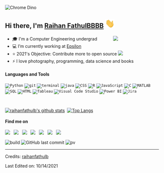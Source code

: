  <!--
**RaihanFathul/RaihanFathul** is a ✨ _special_ ✨ repository because its `README.md` (this file) appears on your GitHub profile.
-->

![Chrome Dino](https://mir-s3-cdn-cf.behance.net/project_modules/max_1200/4ff07986208593.5d9a654e92f36.gif)


<h2 align="left">Hi there, I'm <a href="https://www.linkedin.com/in/ujwalkandi" target="_blank" rel="noopener noreferrer">Raihan FathulBBBB</a> <img src="https://raw.githubusercontent.com/ABSphreak/ABSphreak/master/gifs/Hi.gif" height="30" />
 
<a href="https://github.com/raihanfathulb"><img align='right' src='https://github.com/raihanfathulb/raihanfathulb/blob/changes-to-readme/svg/87202985-820dcb80-c2b6-11ea-9f56-7ec461c497c3.gif' width='150"'></a></h2>

- 🎓 I'm a Computer Engineering undergrad  
- 💻 I’m currently working at [Epsilon](https://www.epsilon.com/us) 
- ⭐ 2021's Objective: Contribute more to open source <img src="https://media.giphy.com/media/WUlplcMpOCEmTGBtBW/giphy.gif" width="30">
- ⚡ I love photography, programming, data science and books 


#### Languages and Tools 
<p>
  <code><img height="25" src="https://raw.githubusercontent.com/raihanfathulb/raihanfathulb/changes-to-readme/svg/python-5.svg" alt="Python"></code>
  <code><img height="25" src="https://raw.githubusercontent.com/raihanfathulb/raihanfathulb/changes-to-readme/svg/git-icon.svg" alt="git"></code>
  <code><img height="22" src="https://raw.githubusercontent.com/raihanfathulb/raihanfathulb/changes-to-readme/svg/terminal-1.svg" alt="terminal"></code>
  <code><img height="27" src="https://raw.githubusercontent.com/raihanfathulb/raihanfathulb/changes-to-readme/svg/java-4.svg" alt="java"></code>
  <code><img height="25" src="https://raw.githubusercontent.com/raihanfathulb/raihanfathulb/changes-to-readme/svg/css-3.svg" alt="CSS"></code>
  <code><img height="25" src="https://raw.githubusercontent.com/raihanfathulb/raihanfathulb/changes-to-readme/svg/r-lang.svg" alt="R"></code>
  <code><img height="25" src="https://raw.githubusercontent.com/raihanfathulb/raihanfathulb/changes-to-readme/svg/javascript.svg" alt="JavaScript"></code>
  <code><img height="25" src="https://raw.githubusercontent.com/raihanfathulb/raihanfathulb/changes-to-readme/svg/c-2975.svg" alt="C"></code>
  <code><img height="25" src="https://raw.githubusercontent.com/raihanfathulb/raihanfathulb/master/svg/Matlab_Logo.png" alt="MATLAB"></code>
  <code><img height="26" src="https://raw.githubusercontent.com/raihanfathulb/raihanfathulb/changes-to-readme/svg/sql.png" alt="SQL"></code>
  <code><img height="25" src="https://raw.githubusercontent.com/raihanfathulb/raihanfathulb/changes-to-readme/svg/html-5.svg" alt="HTML"></code>
  <code><img height="25" src="https://raw.githubusercontent.com/raihanfathulb/raihanfathulb/changes-to-readme/svg/tableau-software.svg" alt="Tableau"></code>
  <code><img height="25" src="https://raw.githubusercontent.com/raihanfathulb/raihanfathulb/changes-to-readme/svg/visual-studio-code-1.svg" alt="Visual Code Studio"></code>
  <code><img height="25" src="https://raw.githubusercontent.com/raihanfathulb/raihanfathulb/changes-to-readme/svg/power-bi-1.svg" alt="Power BI"></code>
  <code><img height="25" src="https://github.com/raihanfathulb/raihanfathulb/blob/c45f674e1145d04d97cd57f4e9dac336c5e29600/svg/jira-3.svg" alt="Jira"></code>

</p>

<br />

[![raihanfathulb's github stats](https://github-readme-stats.ujwalkandi.vercel.app/api?username=raihanfathulb&count_private=true&show_icons=true&theme=blue-green&hide_rank=false&hide=stars&include_all_commits=true)](https://github.com/UjwalKandi?tab=repositories)&nbsp;&nbsp;[![Top Langs](https://github-readme-stats.ujwalkandi.vercel.app/api/top-langs/?username=UjwalKandi&layout=compact&langs_count=6&theme=blue-green)](https://github.com/UjwalKandi)

<!-- <a href="https://www.adamalston.com/"><img height="137px" src="https://github-readme-stats.vercel.app/api?username=raihanfathulb&hide_title=true&hide_border=true&show_icons=true&include_all_commits=true&count_private=true&line_height=21&text_color=000&icon_color=000&bg_color=0,ea6161,ffc64d,fffc4d,52fa5a&theme=graywhite" />wi*quL3fcV<img height="137px" src="https://github-readme-stats.vercel.app/api/top-langs/?username=UjwalKandi&hide=html&hide_title=true&hide_border=true&layout=compact&langs_count=6&exclude_repo=comp426,Redventures-Movie-Quotes&text_color=000&icon_color=fff&bg_color=0,52fa5a,4dfcff,c64dff&theme=graywhite" /></a> -->


#### Find me on  
<!--
<p align='left'>
   <a href="https://www.linkedin.com/in/raihanfathulb" target="_blank"><img height="25" src="https://raw.githubusercontent.com/raihanfathulb/raihanfathulb/changes-to-readme/svg/linkedin-icon-2.svg"></a>&nbsp;&nbsp;
 <a href="https://twitter.com/raihanfathulb" target="_blank"><img height="25" src="https://raw.githubusercontent.com/raihanfathulb/raihanfathulb/changes-to-readme/svg/twitter-3.svg"></a>&nbsp;&nbsp;
 <a href="https://instagram.com/ujwal_kandi" target="_blank"><img height="25" src="https://raw.githubusercontent.com/raihanfathulb/raihanfathulb/changes-to-readme/svg/instagram-2-1.svg"></a>&nbsp;&nbsp;
 <a href="https://www.kaggle.com/ujwalkandi" target="_blank"><img height="25" src="https://raw.githubusercontent.com/raihanfathulb/raihanfathulb/changes-to-readme/svg/Kaggle%20Icon.svg"></a>&nbsp;&nbsp;
 <a href="https://public.tableau.com/profile/ujwal.kandi#!/" target="_blank"><img height="25" src="https://raw.githubusercontent.com/raihanfathulb/raihanfathulb/changes-to-readme/svg/tableau-software.svg"></a>&nbsp;&nbsp;
 <a href="https://github.com/raihanfathulb" target="_blank"><img height="25" src="https://raw.githubusercontent.com/raihanfathulb/raihanfathulb/changes-to-readme/svg/github-1.svg"></a>&nbsp;&nbsp;
 
 </p>
 -->

 <p align='left'>
   <a href="https://www.linkedin.com/in/ujwalkandi" target="_blank"><img height="25" src="https://raw.githubusercontent.com/raihanfathulb/raihanfathulb/changes-to-readme/svg/linkedin%20rect.svg"></a>&nbsp;&nbsp;
 <a href="https://twitter.com/raihanfathulb" target="_blank"><img height="25" src="https://raw.githubusercontent.com/raihanfathulb/raihanfathulb/changes-to-readme/svg/twitter%20rect.svg"></a>&nbsp;&nbsp;
 <a href="https://instagram.com/ujwal_kandi" target="_blank"><img height="25" src="https://raw.githubusercontent.com/raihanfathulb/raihanfathulb/changes-to-readme/svg/insta%20rect.svg"></a>&nbsp;&nbsp;
 <a href="https://www.kaggle.com/ujwalkandi" target="_blank"><img height="25" src="https://raw.githubusercontent.com/raihanfathulb/raihanfathulb/changes-to-readme/svg/Kaggle%20rect.svg"></a>&nbsp;&nbsp;
 <a href="https://public.tableau.com/profile/ujwal.kandi#!/" target="_blank"><img height="25" src="https://raw.githubusercontent.com/raihanfathulb/raihanfathulb/changes-to-readme/svg/tableau%20rect.svg"></a>&nbsp;&nbsp;
 <a href="https://dev.to/ujwalkandi" target="_blank"><img height="25" src="https://raw.githubusercontent.com/raihanfathulb/raihanfathulb/master/svg/Dev--black.svg"></a>&nbsp;&nbsp;
 <a href="https://github.com/raihanfathulb" target="_blank"><img height="25" src="https://raw.githubusercontent.com/raihanfathulb/raihanfathulb/changes-to-readme/svg/github%20rect.svg"></a>&nbsp;&nbsp;
 
 </p>


![build](https://github.com/raihanfathulb/raihanfathulb/blob/changes-to-readme/svg/badge.svg)
![GitHub last commit](https://github.com/raihanfathulb/raihanfathulb/blob/master/svg/last%20commit.svg)
![pv](https://pageview.vercel.app/?github_user=raihanfathulb)


-----
Credits: [raihanfathulb](https://github.com/raihanfathulb)

Last Edited on: 10/14/2021
